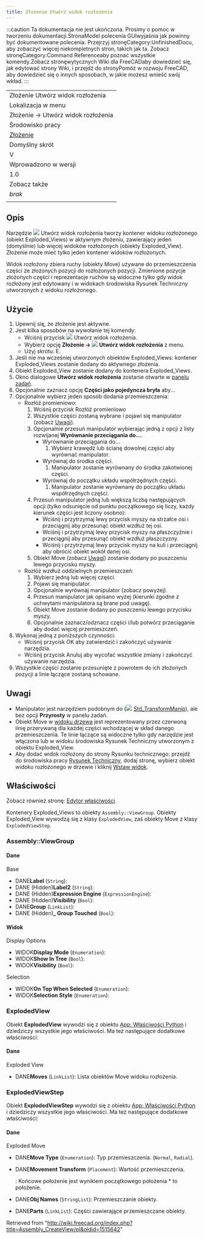 ```yaml
---
title: Złożenie Utwórz widok rozłożenia
---
```

:::caution
Ta dokumentacja nie jest ukończona. Prosimy o pomoc w tworzeniu dokumentacji.StronaModel polecenia GUIwyjaśnia jak powinny być dokumentowane polecenia. Przejrzyj stronęCategory:UnfinishedDocu, aby zobaczyć więcej niekompletnych stron, takich jak ta. Zobacz stronęCategory:Command Referenceaby poznać wszystkie komendy.Zobacz stronęwytycznych Wiki dla FreeCADaby dowiedzieć się, jak edytować strony Wiki, i przejdź do stronyPomóż w rozwoju FreeCAD, aby dowiedzieć się o innych sposobach, w jakie możesz wnieść swój wkład.
:::

|  |
| --- |
| Złożenie Utwórz widok rozłożenia |
| Lokalizacja w menu |
| Złożenie → Utwórz widok rozłożenia |
| Środowisko pracy |
| [Złożenie](/Assembly_Workbench/pl "Assembly Workbench/pl") |
| Domyślny skrót |
| V |
| Wprowadzono w wersji |
| 1.0 |
| Zobacz także |
| *brak* |
|  |

## Opis

Narzędzie ![](/images/Assembly_CreateView.svg) Utwórz widok rozłożenia tworzy kontener widoku rozłożonego (obiekt Exploded\_Views) w aktywnym złożeniu, zawierający jeden (domyślnie) lub więcej widoków rozłożonych (obiekty Exploded\_View). Złożenie może mieć tylko jeden kontener widoków rozłożonych.

Widok rozłożony zbiera ruchy (obiekty Move) używane do przemieszczenia części ze złożonych pozycji do rozłożonych pozycji. Zmienione pozycje złożonych części i reprezentacje ruchów są widoczne tylko gdy widok rozłożony jest edytowany i w widokach środowiska Rysunek Techniczny utworzonych z widoku rozłożonego.

## Użycie

1. Upewnij się, że złożenie jest aktywne.
2. Jest kilka sposobów na wywołanie tej komendy:
   * Wciśnij przycisk ![](/images/Assembly_CreateView.svg) Utwórz widok rozłożenia.
   * Wybierz opcję **Złożenie → ![](/images/Assembly_CreateView.svg) Utwórz widok rozłożenia** z menu.
   * Użyj skrótu: E.
3. Jeśli nie ma wcześniej utworzonych obiektów Exploded\_Views: kontener Exploded\_Views zostanie dodany do aktywnego złożenia.
4. Obiekt Exploded\_View zostanie dodany do kontenera Exploded\_Views.
5. Okno dialogowe **Utwórz widok rozłożenia** zostanie otwarte w [panelu zadań](/Task_panel/pl "Task panel/pl").
6. Opcjonalnie zaznacz opcję **Części jako pojedyncza bryła** aby...
7. Opcjonalnie wybierz jeden sposób dodania przemieszczenia:
   * Rozłóż promieniowo:
     1. Wciśnij przycisk Rozłóż promieniowo
     2. Wszystkie części zostaną wybrane i pojawi się manipulator (zobacz [Uwagi](#Notes/pl)).
     3. Opcjonalnie przesuń manipulator wybierając jedną z opcji z listy rozwijanej **Wyrównanie przeciągania do...**.
        + Wyrównanie przeciągania do...
          1. Wybierz krawędź lub ścianę dowolnej części aby wyrównać manipulator.
        + Wyrównaj do środka części.
          1. Manipulator zostanie wyrównany do środka zakotwionej części.
        + Wyrównaj do początku układu współrzędnych części.
          1. Manipulator zostanie wyrównany do początku układu współrzędnych części.
     4. Przesuń manipulator jedną lub większą liczbą następujących opcji (tylko odsunięcie od punktu początkowego się liczy, każdy kierunek części jest liczony osobno):
        + Wciśnij i przytrzymaj lewy przycisk myszy na strzałce osi i przeciągnij aby przesunąć obiekt wzdłuż tej osi.
        + Wciśnij i przytrzymaj lewy przycisk myszy na płaszczyźnie i przeciągnij aby przesunąć obiekt wzdłuż płaszczyzny.
        + Wciśnij i przytrzymaj lewy przycisk myszy na kuli i przeciągnij aby obrócić obiekt wokół danej osi.
     5. Obiekt Move (zobacz [Uwagi](#Notes/pl)) zostanie dodany po puszczeniu lewego przycisku myszy.
   * Rozłóż wzdłuż oddzielnych przemieszczeń:
     1. Wybierz jedną lub więcej części.
     2. Pojawi się manipulator.
     3. Opcjonalnie wyrównaj manipulator (zobacz powyżej).
     4. Przesuń manipulator jak opisano wyżej (kierunki zgodne z uchwytami manipulatora są brane pod uwagę).
     5. Obiekt Move zostanie dodany po puszczeniu lewego przycisku myszy.
     6. Opcjonalnie zaznacz/odznacz części i/lub potwórz przeciąganie aby dodać więcej przemieszczeń.
8. Wykonaj jedną z poniższych czynności:
   * Wciśnij przycisk OK aby zatwierdzić i zakończyć używanie narzędzia.
   * Wciśnij przycisk Anuluj aby wycofać wszystkie zmiany i zakończyć używanie narzędzia.
9. Wszystkie części zostanie przesunięte z powrotem do ich złożonych pozycji a linie łączące zostaną schowane.

## Uwagi

* Manipulator jest narzędziem podobnym do (![](/images/Std_TransformManip.svg) [Std\_TransformManip](/Std_TransformManip/pl "Std TransformManip/pl")), ale bez opcji **Przyrosty** w panelu zadań.
* Obiekt Move w [widoku drzewa](/Tree_view/pl "Tree view/pl") jest reprezentowany przez czerwoną linię przerywaną dla każdej części wchodzącej w skład danego przemieszczenia. Te linie łączące są widoczne tylko gdy narzędzie jest włączona lub w widoku środowiska Rysunek Techniczny utworzonym z obiektu Exploded\_View.
* Aby dodać widok rozłożony do strony Rysunku technicznego: przejdź do środowiska pracy [Rysunek Techniczny](/TechDraw_Workbench/pl "TechDraw Workbench/pl"), dodaj stronę, wybierz obiekt widoku rozłożonego w drzewie i kliknij [Wstaw widok](/TechDraw_View/pl "TechDraw View/pl").

## Właściwości

Zobacz również stronę: [Edytor właściwości](/Property_editor/pl "Property editor/pl").

Kontenery Exploded\_Views to obiekty `Assembly::ViewGroup`. Obiekty Exploded\_View wywodzą się z klasy `ExplodedView`, zaś obiekty Move z klasy `ExplodedViewStep`.

### Assembly::ViewGroup

#### Dane

Base

* DANE**Label** (`String`):
* DANE (Hidden)**Label2** (`String`):
* DANE (Hidden)**Expression Engine** (`ExpressionEngine`):
* DANE (Hidden)**Visibility** (`Bool`):
* DANE**Group** (`LinkList`):
* DANE (Hidden)**\_ Group Touched** (`Bool`):

#### Widok

Display Options

* WIDOK**Display Mode** (`Enumeration`):
* WIDOK**Show In Tree** (`Bool`):
* WIDOK**Visibility** (`Bool`):

Selection

* WIDOK**On Top When Selected** (`Enumeration`):
* WIDOK**Selection Style** (`Enumeration`):

### ExplodedView

Obiekt **ExplodedView** wywodzi się z obiektu [App: Właściwości Python](/App_FeaturePython/pl "App FeaturePython/pl") i dziedziczy wszystkie jego właściwości. Ma też następujące dodatkowe właściwości:

#### Dane

Exploded View

* DANE**Moves** (`LinkList`): Lista obiektów Move widoku rozłożenia.

### ExplodedViewStep

Obiekt **ExplodedViewStep** wywodzi się z obiektu [App: Właściwości Python](/App_FeaturePython/pl "App FeaturePython/pl") i dziedziczy wszystkie jego właściwości. Ma też następujące dodatkowe właściwości:

#### Dane

Exploded Move

* DANE**Move Type** (`Enumeration`): Typ przemieszczenia. (`Normal`, `Radial`).
* DANE**Movement Transform** (`Placement`): Wartość przemieszczenia.

  :   Końcowe położenie jest wynikiem początkowego położenia \* to położenie.
* DANE**Obj Names** (`StringList`): Przemieszczanie obiekty.
* DANE**Parts** (`LinkList`): Części zawierające przemieszczane obiekty.

Retrieved from "<http://wiki.freecad.org/index.php?title=Assembly_CreateView/pl&oldid=1515642>"
